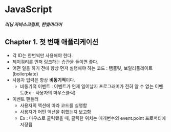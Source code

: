 # JavaScript
##### 러닝 자바스크립트, 한빛미디어
  
## Chapter 1. 첫 번째 애플리케이션
* 각 ID는 한번씩만 사용해야 한다.
* 제이쿼리를 먼저 링크하는 습관을 들이면 좋다.
* 어떤 일을 하기 전에 항상 먼저 실행해야 하는 코드 : 템플릿, 보일러플레이트(boilerplate)
* 사용자 입력은 항상 **비동기적**이다.
  - 비동기적 이벤트 : 이벤트가 언제 일어날지 프로그래머가 전혀 알 수 없는 이벤트(Ex - 사용자의 마우스클릭)
* 이벤트 핸들러
  - 사용자의 액션에 따라 코드를 실행함
  - 사용자가 어떤 액션을 취했는지 보고함
   - Ex : 마우스로 클릭했을 때, 클릭한 위치는 매개변수의 event.point 프로퍼티에 저장됨
